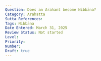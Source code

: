 ```yaml
---
Question: Does an Arahant become Nibbāna?
Category: Arahatta
Sutta References:
Tags: Nibbāna
Date Entered: March 31, 2025
Review Status: Not started
Level: 
Priority: 
Number: 
Draft: true
---
```


